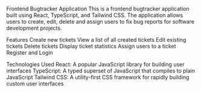 Frontend Bugtracker Application
This is a frontend bugtracker application built using React, TypeScript, and Tailwind CSS. The application allows users to create, edit, delete and assign users to fix bug reports for software development projects.

Features
Create new tickets
View a list of all created tickets
Edit existing tickets
Delete tickets
Display ticket statistics
Assign users to a ticket
Register and Login

Technologies Used
React: A popular JavaScript library for building user interfaces
TypeScript: A typed superset of JavaScript that compiles to plain JavaScript
Tailwind CSS: A utility-first CSS framework for rapidly building custom user interfaces
